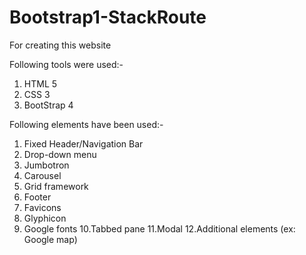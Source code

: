 # Bootstrap1-StackRoute

For creating this website

Following tools were used:-
1. HTML 5
2. CSS 3
3. BootStrap 4

Following elements have been used:-
1. Fixed Header/Navigation Bar
2. Drop-down menu
3. Jumbotron
4. Carousel
5. Grid framework
6. Footer
7. Favicons 
8. Glyphicon 
9. Google fonts
10.Tabbed pane
11.Modal
12.Additional elements (ex: Google map)

